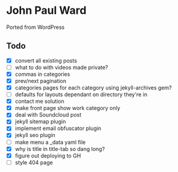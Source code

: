 # John Paul Ward

Ported from WordPress

## Todo

- [x] convert all existing posts
- [ ] what to do with videos made private?
- [x] commas in categories
- [x] prev/next pagination
- [x] categories pages for each category using jekyll-archives gem?
- [ ] defaults for layouts dependant on directory they're in
- [x] contact me solution
- [x] make front page show work category only
- [x] deal with Soundcloud post
- [x] jekyll sitemap plugin
- [x] implement email obfuscator plugin
- [x] jekyll seo plugin
- [ ] make menu a _data yaml file
- [x] why is title in title-tab so dang long?
- [x] figure out deploying to GH
- [ ] style 404 page